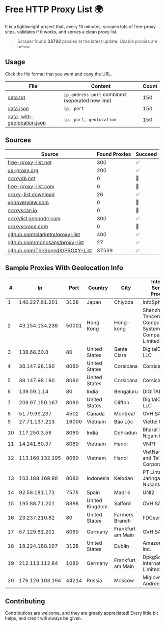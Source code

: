 
# Free HTTP Proxy List 🌍

It is a lightweight project that, every 10 minutes, scrapes lots of free-proxy sites, validates if it works, and serves a clean proxy list.


> Scraper found **38792** proxies at the latest update. Usable proxies are below.

## Usage

Click the file format that you want and copy the URL.


|File|Content|Count|
|----|-------|-----|
|[data.txt](https://raw.githubusercontent.com/themiralay/Proxy-List-World/master/data.txt)|`ip_address:port` combined (seperated new line)|150|
|[data.json](https://raw.githubusercontent.com/themiralay/Proxy-List-World/master/data.json)|`ip, port`|150|
|[data-with-geolocation.json](https://raw.githubusercontent.com/themiralay/Proxy-List-World/master/data-with-geolocation.json)|`ip, port, geolocation`|150|

## Sources

|Source|Found Proxies|Succeed|
|------|-------------|-------|
|[free-proxy-list.net](https://free-proxy-list.net)|300|✅|
|[us-proxy.org](https://www.us-proxy.org)|200|✅|
|[proxydb.net](http://proxydb.net)|0|🚫|
|[free-proxy-list.com](https://free-proxy-list.com/?page=&port=&type%5B%5D=http&type%5B%5D=https&up_time=0&search=Search)|0|🚫|
|[proxy-list.download](https://www.proxy-list.download/HTTP)|26|✅|
|[vpnoverview.com](https://vpnoverview.com/privacy/anonymous-browsing/free-proxy-servers)|0|🚫|
|[proxyscan.io](https://www.proxyscan.io)|0|🚫|
|[proxylist.geonode.com](https://proxylist.geonode.com/api/proxy-list?limit=300&page=1&sort_by=lastChecked&sort_type=desc&protocols=http,https)|300|✅|
|[proxyscrape.com](https://api.proxyscrape.com/v2/?request=displayproxies&protocol=http&timeout=10000&country=all&ssl=all&anonymity=all)|0|🚫|
|[github.com/clarketm/proxy-list](https://raw.githubusercontent.com/clarketm/proxy-list/master/proxy-list-raw.txt)|400|✅|
|[github.com/monosans/proxy-list](https://raw.githubusercontent.com/monosans/proxy-list/main/proxies/http.txt)|27|✅|
|[github.com/TheSpeedX/PROXY-List](https://raw.githubusercontent.com/TheSpeedX/PROXY-List/master/http.txt)|37539|✅|


## Sample Proxies With Geolocation Info

|#|Ip|Port|Country|City|Internet Service Provider|
|-|--|----|-------|----|-------------------------|
|1|140.227.61.201|3128|Japan|Chiyoda|InfoSphere|
|2|43.154.134.238|50001|Hong Kong|Hong-kong|Shenzhen Tencent Computer Systems Company Limited|
|3|138.68.60.8|80|United States|Santa Clara|DigitalOcean, LLC|
|4|38.147.98.190|8080|United States|Corsicana|Corsicana ISD|
|5|38.147.98.190|8080|United States|Corsicana|Corsicana ISD|
|6|139.59.1.14|80|India|Bengaluru|DIGITALOCEAN|
|7|209.97.150.167|8080|United States|Clifton|DigitalOcean, LLC|
|8|51.79.99.237|4502|Canada|Montreal|OVH SAS|
|9|27.71.137.213|16000|Vietnam|Bảo Lộc|Viettel Group|
|10|117.250.3.58|8080|India|Dehradun|Bharat Sanchar Nigam Ltd|
|11|14.241.80.37|8080|Vietnam|Hanoi|VNPT|
|12|113.160.132.195|8080|Vietnam|Hanoi|VietNam Post and Telecom Corporation|
|13|103.188.169.88|8080|Indonesia|Kelodan|PT Lintas Jaringan Nusantara|
|14|92.58.181.171|7575|Spain|Madrid|UNI2|
|15|195.88.71.201|8888|United Kingdom|Salford|OVH SAS|
|16|23.237.210.82|80|United States|Farmers Branch|FDCservers.net|
|17|57.129.81.201|8080|Germany|Frankfurt am Main|OVH SAS|
|18|18.224.188.107|3128|United States|Dublin|Amazon.com, Inc.|
|19|212.113.112.84|1080|Germany|Frankfurt am Main|DpkgSoft International Limited|
|20|176.126.103.194|44214|Russia|Moscow|Miglovets Egor Andreevich|



## Contributing

Contributions are welcome, and they are greatly appreciated! Every
little bit helps, and credit will always be given.

